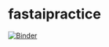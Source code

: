 # fastaipractice
[![Binder](https://mybinder.org/badge_logo.svg)](https://mybinder.org/v2/gh/s0ye0nyang/fastaipractice.git/HEAD?urlpath=%2Fvoila%2Frender%2Fmodel.ipynb)
